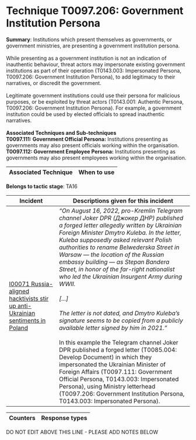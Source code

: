 # Technique T0097.206: Government Institution Persona

**Summary**: Institutions which present themselves as governments, or government ministries, are presenting a government institution persona.<br><br> While presenting as a government institution is not an indication of inauthentic behaviour, threat actors may impersonate existing government institutions as part of their operation (T0143.003: Impersonated Persona, T0097.206: Government Institution Persona), to add legitimacy to their narratives, or discredit the government.<br><br> Legitimate government institutions could use their persona for malicious purposes, or be exploited by threat actors (T0143.001: Authentic Persona, T0097.206: Government Institution Persona). For example, a government institution could be used by elected officials to spread inauthentic narratives.<br><br> <b>Associated Techniques and Sub-techniques</b><br> <b>T0097.111: Government Official Persona:</b> Institutions presenting as governments may also present officials working within the organisation.<br> <b>T0097.112: Government Employee Persona:</b> Institutions presenting as governments may also present employees working within the organisation.


| Associated Technique | When to use |
| --------- | ------------------------- |


**Belongs to tactic stage**: TA16


| Incident | Descriptions given for this incident |
| -------- | -------------------- |
| [I00071 Russia-aligned hacktivists stir up anti-Ukrainian sentiments in Poland](../../generated_pages/incidents/I00071.md) | <i>“On August 16, 2022, pro-Kremlin Telegram channel Joker DPR (Джокер ДНР) published a forged letter allegedly written by Ukrainian Foreign Minister Dmytro Kuleba. In the letter, Kuleba supposedly asked relevant Polish authorities to rename Belwederska Street in Warsaw — the location of the Russian embassy building — as Stepan Bandera Street, in honor of the far-right nationalist who led the Ukrainian Insurgent Army during WWII.<br><br> [...]<br><br> The letter is not dated, and Dmytro Kuleba’s signature seems to be copied from a publicly available letter signed by him in 2021.”</i><br><br> In this example the Telegram channel Joker DPR published a forged letter (T0085.004: Develop Document) in which they impersonated the Ukrainian Minister of Foreign Affairs (T0097.111: Government Official Persona, T0143.003: Impersonated Persona), using Ministry letterhead (T0097.206: Government Institution Persona,  T0143.003: Impersonated Persona). |



| Counters | Response types |
| -------- | -------------- |


DO NOT EDIT ABOVE THIS LINE - PLEASE ADD NOTES BELOW
